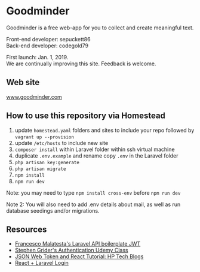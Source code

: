 # Goodminder

Goodminder is a free web-app for you to collect and create meaningful text.

Front-end developer: sepuckett86 <br />
Back-end developer: codegold79

First launch: Jan. 1, 2019. <br />
We are continually improving this site. Feedback is welcome.

## Web site
www.goodminder.com

## How to use this repository via Homestead

1) update `homestead.yaml` folders and sites to include your repo followed by `vagrant up --provision`
2) update `/etc/hosts` to include new site
3) `composer install` within Laravel folder within ssh virtual machine
4) duplicate `.env.example` and rename copy `.env` in the Laravel folder
5) `php artisan key:generate`
6) `php artisan migrate`
7) `npm install`
8) `npm run dev`

Note: you may need to type
`npm install cross-env`
before `npm run dev`

Note 2: You will also need to add .env details about mail, as well as run database seedings and/or migrations.

<h2>Resources</h2>
  <ul>
      
   <li><a href='https://github.com/francescomalatesta/laravel-api-boilerplate-jwt' target='_blank' rel="noopener noreferrer">Francesco Malatesta's Laravel API boilerplate JWT</a></li>
  <li><a href='https://www.udemy.com/react-redux-tutorial/' target='_blank' rel="noopener noreferrer">Stephen Grider's Authentication Udemy Class</a></li>
  <li><a href='https://hptechblogs.com/using-json-web-token-react/' target='_blank' rel="noopener noreferrer">JSON Web Token and React Tutorial: HP Tech Blogs</a></li>
   <li><a href='https://github.com/lijujohn13/react-laravel-auth' target='_blank' rel="noopener noreferrer">React + Laravel Login</a>
</li>
    </ul>
